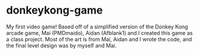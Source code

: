 # donkeykong-game

My first video game!
Based off of a simplified version of the Donkey Kong arcade game, Mai (PMDmaido), Aidan (Afblank1) and I created this game as a class project.
Most of the art is from Mai, Aidan and I wrote the code, and the final level design was by myself and Mai.
